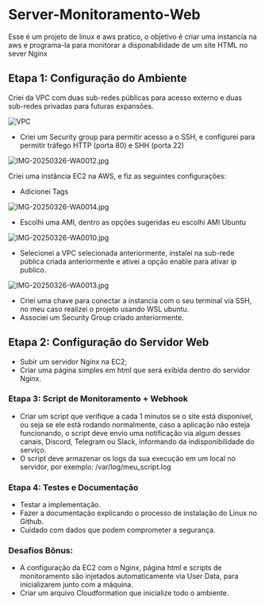 # Server-Monitoramento-Web

Esse é um projeto de linux e aws pratico, o objetivo é criar uma instancia na aws e programa-la para monitorar a disponabilidade de um site HTML no sever Nginx 

## Etapa 1: Configuração do Ambiente

Criei da VPC com duas sub-redes públicas para acesso externo e duas sub-redes privadas para futuras expansões.

![VPC](https://github.com/user-attachments/assets/aa0728eb-19d5-47b4-875b-24cad890cf3f)

- Criei um Security group para permitir acesso a o SSH, e configurei para permitir tráfego HTTP (porta 80) e SHH (porta 22)

![IMG-20250326-WA0012.jpg](https://github.com/user-attachments/assets/4c3c3a66-3ecd-4c27-ab93-d4fe84a7f5de)


Criei uma instância EC2 na AWS, e fiz as seguintes configurações:

- Adicionei Tags 

![IMG-20250326-WA0014.jpg](https://github.com/user-attachments/assets/8efe5b90-2694-4bb4-900f-bb3373605f55)

- Escolhi uma AMI, dentro as opções sugeridas eu escolhi AMI Ubuntu

![IMG-20250326-WA0010.jpg](https://github.com/user-attachments/assets/fe2b718f-2ed1-4003-b833-2bd31e19bb81)


- Selecionei a VPC selecionada anteriormente, instalei na sub-rede pública criada anteriormente e ativei a opçāo enable para ativar ip publico.

![IMG-20250326-WA0013.jpg](https://github.com/user-attachments/assets/2a910dff-8626-4625-82be-1a4c2291ebb8)

- Criei uma chave para conectar a instancia com o seu terminal via SSH, no meu caso realizei o projeto usando WSL ubuntu.
- Associei um Security Group criado anteriormente.

## Etapa 2: Configuração do Servidor Web

- Subir um servidor Nginx na EC2;
- Criar uma página simples em html que será exibida dentro do servidor Nginx.


### Etapa 3: Script de Monitoramento + Webhook

- Criar um script que verifique a cada 1 minutos se o site está disponível, ou seja se
ele está rodando normalmente, caso a aplicação não esteja funcionando, o script
deve envio uma notificação via algum desses canais, Discord, Telegram ou Slack,
informando da indisponibilidade do serviço.
- O script deve armazenar os logs da sua execução em um local no servidor, por
exemplo: /var/log/meu_script.log

### Etapa 4: Testes e Documentação

- Testar a implementação.
- Fazer a documentação explicando o processo de instalação do Linux no Github.
- Cuidado com dados que podem comprometer a segurança.

### Desafios Bônus:

- A configuração da EC2 com o Nginx, página html e scripts de monitoramento são
injetados automaticamente via User Data, para inicializarem junto com a máquina.
- Criar um arquivo Cloudformation que inicialize todo o ambiente.
